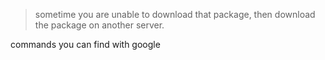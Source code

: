 > sometime you are unable to download that package, then download the package on another server.

commands you can find with google

